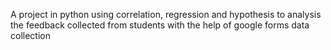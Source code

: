 A project in python using correlation, regression and hypothesis to analysis the feedback collected from students with the help of google forms data collection
